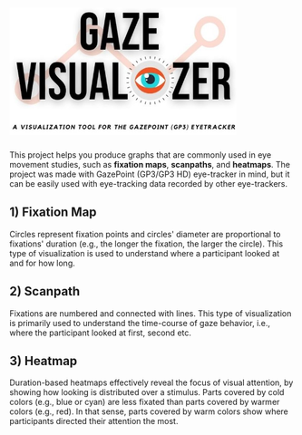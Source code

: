 # <img src = "https://github.com/n3urovirtual/Gaze_Visualizer/blob/main/Images/Gaze_vis_logo.jpg" width = 400, height = 225>
 This project helps you produce graphs that are commonly used in eye movement studies, such as **fixation maps**, **scanpaths**, and **heatmaps**. The project was
made with GazePoint (GP3/GP3 HD) eye-tracker in mind, but it can be easily used with eye-tracking data recorded by other eye-trackers. 

## 1) Fixation Map
Circles represent fixation points and circles' diameter are proportional to fixations' duration (e.g., the longer the fixation, the larger the circle). This type of visualization is used to understand where a participant looked at and for how long.

## 2) Scanpath
Fixations are numbered and connected with lines. This type of visualization is primarily used to understand the time-course of gaze behavior, i.e., where the participant looked at first, second etc. 

## 3) Heatmap
Duration-based heatmaps effectively reveal the focus of visual attention, by showing how looking is distributed over a stimulus. Parts covered by cold colors (e.g., blue or cyan) are less fixated than parts covered by warmer colors (e.g., red). In that sense, parts covered by warm colors show where participants directed their attention the most. 
